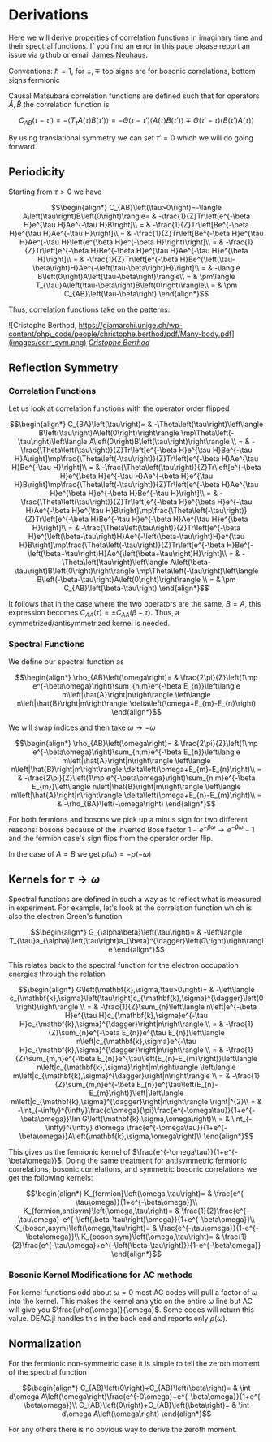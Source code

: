 # Derivations

Here we will derive properties of correlation functions in imaginary time and their spectral functions. If you find an error in this page please report an issue via github or email [James Neuhaus](mailto:jneuhau1@utk.edu). 

Conventions: $\hbar=1$, for $\pm,\mp$ top signs are for bosonic correlations, bottom signs fermionic

Causal Matsubara correlation functions are defined such that for operators $\hat{A},\hat{B}$ the correlation function is 
```math
C_{AB}(\tau -\tau')=-\langle T_{\tau}A(\tau)B(\tau')\rangle=-\Theta(\tau-\tau')\langle A(\tau)B(\tau')\rangle \mp \Theta(\tau'-\tau)\langle B(\tau')A(\tau)\rangle 
```

By using translational symmetry we can set $\tau'=0$ which we will do going forward.

## Periodicity

Starting from $\tau > 0$ we have
```math
\begin{align*}
C_{AB}\left(\tau>0\right)=-\langle A\left(\tau\right)B\left(0\right)\rangle= & -\frac{1}{Z}Tr\left[e^{-\beta H}e^{\tau H}Ae^{-\tau H}B\right]\\
= & -\frac{1}{Z}Tr\left[Be^{-\beta H}e^{\tau H}Ae^{-\tau H}\right]\\
= & -\frac{1}{Z}Tr\left[Be^{-\beta H}e^{\tau H}Ae^{-\tau H}\left(e^{\beta H}e^{-\beta H}\right)\right]\\
= & -\frac{1}{Z}Tr\left[e^{-\beta H}Be^{-\beta H}e^{\tau H}Ae^{-\tau H}e^{\beta H}\right]\\
= & -\frac{1}{Z}Tr\left[e^{-\beta H}Be^{\left(\tau-\beta\right)H}Ae^{-\left(\tau-\beta\right)H}\right]\\
= & -\langle B\left(0\right)A\left(\tau-\beta\right)\rangle\\
= & \pm\langle T_{\tau}A\left(\tau-\beta\right)B\left(0\right)\rangle\\
= & \pm C_{AB}\left(\tau-\beta\right)
\end{align*}
```

Thus, correlation functions take on the patterns:

![Cristophe Berthod, https://giamarchi.unige.ch/wp-content/php\_code/people/christophe.berthod/pdf/Many-body.pdf](images/corr_sym.png)
*[Cristophe Berthod](https://giamarchi.unige.ch/wp-content/php_code/people/christophe.berthod/pdf/Many-body.pdf)*

## Reflection Symmetry
### Correlation Functions
Let us look at correlation functions with the operator order flipped

```math
\begin{align*}
C_{BA}\left(\tau\right)= & -\Theta\left(\tau\right)\left\langle B\left(\tau\right)A\left(0\right)\right\rangle \mp\Theta\left(-\tau\right)\left\langle A\left(0\right)B\left(\tau\right)\right\rangle \\
= & -\frac{\Theta\left(\tau\right)}{Z}Tr\left[e^{-\beta H}e^{\tau H}Be^{-\tau H}A\right]\mp\frac{\Theta\left(-\tau\right)}{Z}Tr\left[e^{-\beta H}Ae^{\tau H}Be^{-\tau H}\right]\\
= & -\frac{\Theta\left(\tau\right)}{Z}Tr\left[e^{-\beta H}e^{\beta H}e^{-\tau H}Ae^{-\beta H}e^{\tau H}B\right]\mp\frac{\Theta\left(-\tau\right)}{Z}Tr\left[e^{-\beta H}Ae^{\tau H}e^{\beta H}e^{-\beta H}Be^{-\tau H}\right]\\
= & -\frac{\Theta\left(\tau\right)}{Z}Tr\left[e^{-\beta H}e^{\beta H}e^{-\tau H}Ae^{-\beta H}e^{\tau H}B\right]\mp\frac{\Theta\left(-\tau\right)}{Z}Tr\left[e^{-\beta H}Be^{-\tau H}e^{-\beta H}Ae^{\tau H}e^{\beta H}\right]\\
= & -\frac{\Theta\left(\tau\right)}{Z}Tr\left[e^{-\beta H}e^{\left(\beta-\tau\right)H}Ae^{-\left(\beta-\tau\right)H}e^{\tau H}B\right]\mp\frac{\Theta\left(-\tau\right)}{Z}Tr\left[e^{-\beta H}Be^{-\left(\beta+\tau\right)H}Ae^{\left(\beta+\tau\right)H}\right]\\
= & -\Theta\left(\tau\right)\left\langle A\left(\beta-\tau\right)B\left(0\right)\right\rangle \mp\Theta\left(-\tau\right)\left\langle B\left(-\beta-\tau\right)A\left(0\right)\right\rangle \\
= & \pm C_{AB}\left(\beta-\tau\right)
\end{align*}
```

It follows that in the case where the two operators are the same, $B=A$, this expression becomes $C_{AA}\left(\tau\right)=\pm C_{AA}\left(\beta-\tau\right)$. Thus, a symmetrized/antisymmetrized kernel is needed.

### Spectral Functions

We define our spectral function as
```math
\begin{align*}
\rho_{AB}\left(\omega\right)= & \frac{2\pi}{Z}\left(1\mp e^{-\beta\omega}\right)\sum_{n,m}e^{-\beta E_{n}}\left\langle m\left|\hat{A}\right|n\right\rangle \left\langle n\left|\hat{B}\right|m\right\rangle \delta\left(\omega+E_{m}-E_{n}\right)
\end{align*}
```

We will swap indices and then take $\omega\rightarrow -\omega$
```math
\begin{align*}
\rho_{AB}\left(\omega\right)= & \frac{2\pi}{Z}\left(1\mp e^{-\beta\omega}\right)\sum_{n,m}e^{-\beta E_{n}}\left\langle m\left|\hat{A}\right|n\right\rangle \left\langle n\left|\hat{B}\right|m\right\rangle \delta\left(\omega+E_{m}-E_{n}\right)\\
= & -\frac{2\pi}{Z}\left(1\mp e^{-\beta\omega}\right)\sum_{n,m}e^{-\beta E_{m}}\left\langle n\left|\hat{B}\right|m\right\rangle \left\langle m\left|\hat{A}\right|n\right\rangle \delta\left(\omega+E_{n}-E_{m}\right)\\
= & -\rho_{BA}\left(-\omega\right)
\end{align*}
```

For both fermions and bosons we pick up a minus sign for two different reasons: bosons because of the inverted Bose factor $1-e^{-\beta\omega}\rightarrow e^{-\beta\omega}-1$ and the fermion case's sign flips from the operator order flip. 

In the case of $A=B$ we get $\rho(\omega)=-\rho(-\omega)$

## Kernels for $\tau\rightarrow\omega$

Spectral functions are defined in such a way as to reflect what is
measured in experiment. For example, let's look at the correlation
function which is also the electron Green's function
```math
\begin{align*}
G_{\alpha\beta}\left(\tau\right)= & -\left\langle T_{\tau}a_{\alpha}\left(\tau\right)a_{\beta}^{\dagger}\left(0\right)\right\rangle 
\end{align*}
```

This relates back to the spectral function for the electron occupation
energies through the relation
```math
\begin{align*}
G\left(\mathbf{k},\sigma,\tau>0\right)= & -\left\langle c_{\mathbf{k},\sigma}\left(\tau\right)c_{\mathbf{k},\sigma}^{\dagger}\left(0\right)\right\rangle \\
= & -\frac{1}{Z}\sum_{n}\left\langle n\left|e^{-\beta H}e^{\tau H}c_{\mathbf{k},\sigma}e^{-\tau H}c_{\mathbf{k},\sigma}^{\dagger}\right|n\right\rangle \\
= & -\frac{1}{Z}\sum_{n}e^{-\beta E_{n}}e^{\tau E_{n}}\left\langle n\left|c_{\mathbf{k},\sigma}e^{-\tau H}c_{\mathbf{k},\sigma}^{\dagger}\right|n\right\rangle \\
= & -\frac{1}{Z}\sum_{m,n}e^{-\beta E_{n}}e^{\tau\left(E_{n}-E_{m}\right)}\left\langle n\left|c_{\mathbf{k},\sigma}\right|m\right\rangle \left\langle m\left|c_{\mathbf{k},\sigma}^{\dagger}\right|n\right\rangle \\
= & -\frac{1}{Z}\sum_{m,n}e^{-\beta E_{n}}e^{\tau\left(E_{n}-E_{m}\right)}\left|\left\langle m\left|c_{\mathbf{k},\sigma}^{\dagger}\right|n\right\rangle \right|^{2}\\
= & -\int_{-\infty}^{\infty}\frac{d\omega}{\pi}\frac{e^{-\omega\tau}}{1+e^{-\beta\omega}}\Im G\left(\mathbf{k},\sigma,\omega\right)\\
= & \int_{-\infty}^{\infty} d\omega \frac{e^{-\omega\tau}}{1+e^{-\beta\omega}}A\left(\mathbf{k},\sigma,\omega\right)\\
\end{align*}
```

This gives us the fermionic kernel of $\frac{e^{-\omega\tau}}{1+e^{-\beta\omega}}$. Doing the same treatment for antisymmetric fermionic correlations, bosonic correlations, and symmetric bosonic correlations we get the following kernels:
```math
\begin{align*}
K_{fermion}\left(\omega,\tau\right)= & \frac{e^{-\tau\omega}}{1+e^{-\beta\omega}}\\
K_{fermion,antisym}\left(\omega,\tau\right)= & \frac{1}{2}\frac{e^{-\tau\omega}-e^{-\left(\beta-\tau\right)\omega}}{1+e^{-\beta\omega}}\\
K_{boson,asym}\left(\omega,\tau\right)= & \frac{e^{-\tau\omega}}{1-e^{-\beta\omega}}\\
K_{boson,sym}\left(\omega,\tau\right)= & \frac{1}{2}\frac{e^{-\tau\omega}+e^{-\left(\beta-\tau\right)}}{1-e^{-\beta\omega}}
\end{align*}
```

### Bosonic Kernel Modifications for AC methods

For kernel functions odd about $\omega=0$ most AC codes will pull a factor of $\omega$ into the kernel. This makes the kernel analytic on the entire $\omega$ line but AC will give you $\frac{\rho(\omega)}{\omega}$. Some codes will return this value. DEAC.jl handles this in the back end and reports only $\rho(\omega)$.

## Normalization

For the fermionic non-symmetric case it is simple to tell the zeroth moment of the spectral function
```math
\begin{align*}
C_{AB}\left(0\right)+C_{AB}\left(\beta\right)= & \int d\omega A\left(\omega\right)\frac{e^{-0\omega}+e^{-\beta\omega}}{1+e^{-\beta\omega}}\\
C_{AB}\left(0\right)+C_{AB}\left(\beta\right)= & \int d\omega A\left(\omega\right)
\end{align*}
```

For any others there is no obvious way to derive the zeroth moment. 
